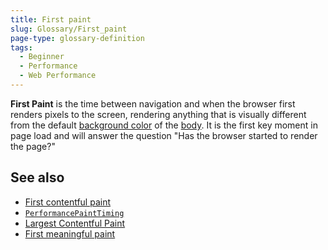 ```yaml
---
title: First paint
slug: Glossary/First_paint
page-type: glossary-definition
tags:
  - Beginner
  - Performance
  - Web Performance
---
```


**First Paint** is the time between navigation and when the browser first renders pixels to the screen, rendering anything that is visually different from the default [background color](/en-US/docs/Web/CSS/background-color) of the [body](/en-US/docs/Web/API/Document/body). It is the first key moment in page load and will answer the question "Has the browser started to render the page?"

## See also

- [First contentful paint](/en-US/docs/Glossary/First_contentful_paint)
- [`PerformancePaintTiming`](/en-US/docs/Web/API/PerformancePaintTiming)
- [Largest Contentful Paint](/en-US/docs/Glossary/Largest_contentful_paint)
- [First meaningful paint](/en-US/docs/Glossary/first_meaningful_paint)
